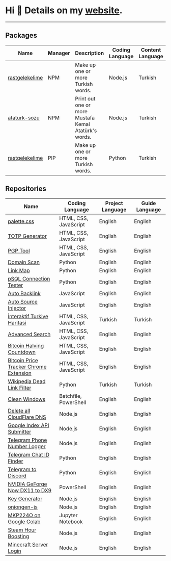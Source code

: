# Hi 👋 Details on my [website](https://ekas.link).

---

## Packages
| Name | Manager | Description| Coding Language | Content Language | Repo |
| --- | --- | --- | --- | --- | --- |
| [rastgelekelime](https://www.npmjs.com/package/rastgelekelime) | NPM | Make up one or more Turkish words. | Node.js | Turkish| [GitHub](https://github.com/EnesKeremAYDIN/npm-rastgelekelime) |
| [ataturk-sozu](https://www.npmjs.com/package/ataturk-sozu) | NPM | Print out one or more Mustafa Kemal Atatürk's words. | Node.js | Turkish| [GitHub](https://github.com/EnesKeremAYDIN/npm-ataturk-sozu) |
| [rastgelekelime](https://pypi.org/project/rastgelekelime)| PIP | Make up one or more Turkish words. | Python| Turkish| [GitHub](https://github.com/EnesKeremAYDIN/pip-rastgelekelime) |

## Repositories
| Name| Coding Language| Project Language | Guide Language |
| --- | --- | --- | --- |
| [palette.css](https://github.com/EnesKeremAYDIN/palette.css)| HTML, CSS, JavaScript| English | English |
| [TOTP Generator](https://github.com/EnesKeremAYDIN/totp-generator)| HTML, CSS, JavaScript| English | English |
| [PGP Tool](https://github.com/EnesKeremAYDIN/pgp-tool)| HTML, CSS, JavaScript| English | English |
| [Domain Scan](https://github.com/EnesKeremAYDIN/domain_scan)| Python | English | English |
| [Link Map](https://github.com/EnesKeremAYDIN/linkMap) | Python | English | English |
| [pSQL Connection Tester](https://github.com/EnesKeremAYDIN/postgresql-connection-tester) | Python | English | English |
| [Auto Backlink](https://github.com/EnesKeremAYDIN/auto-backlink)| JavaScript | English | English |
| [Auto Source Injector](https://github.com/EnesKeremAYDIN/auto-source-injector)| JavaScript | English | English |
| [İnteraktif Turkiye Haritasi](https://github.com/EnesKeremAYDIN/interaktif-turkiye-haritasi)| HTML, CSS, JavaScript| Turkish | Turkish |
| [Advanced Search](https://github.com/EnesKeremAYDIN/advanced-search)| HTML, CSS, JavaScript| English | English |
| [Bitcoin Halving Countdown](https://github.com/EnesKeremAYDIN/bitcoin-halving-countdown)| HTML, CSS, JavaScript| English | English |
| [Bitcoin Price Tracker Chrome Extension](https://github.com/EnesKeremAYDIN/bitcoin-price-tracker-extension) | HTML, CSS, JavaScript| English | English |
| [Wikipedia Dead Link Filter](https://github.com/EnesKeremAYDIN/wikipedia-olu-link-filtreleyici) | Python | Turkish | Turkish |
| [Clean Windows](https://github.com/EnesKeremAYDIN/CleanWindows) | Batchfile, PowerShell | English | English |
| [Delete all CloudFlare DNS](https://github.com/EnesKeremAYDIN/deleteAllCloudflareDNS) | Node.js | English | English |
| [Google Index API Submitter](https://github.com/EnesKeremAYDIN/google-index-api-submitter)| Node.js | English | English |
| [Telegram Phone Number Logger](https://github.com/EnesKeremAYDIN/TelegramPhoneNumberLoggerBot)| Node.js | English | English |
| [Telegram Chat ID Finder](https://github.com/EnesKeremAYDIN/telegram-chat-id) | Python | English | English |
| [Telegram to Discord](https://github.com/EnesKeremAYDIN/TelegramToDiscord)| Python | English | English |
| [NVIDIA GeForge Now DX11 to DX9](https://github.com/EnesKeremAYDIN/GeForgeNowDX11toDX9) | PowerShell | English | English |
| [Key Generator](https://github.com/EnesKeremAYDIN/keyGenerator) | Node.js | English | English |
| [oniongen-js](https://github.com/EnesKeremAYDIN/oniongen-js)| Node.js | English | English |
| [MKP224O on Google Colab](https://github.com/EnesKeremAYDIN/mkp224o-on-google-colab)| Jupyter Notebook | English | English |
| [Steam Hour Boosting](https://github.com/EnesKeremAYDIN/steam-hour-boosting)| Node.js | English | English |
| [Minecraft Server Login](https://github.com/EnesKeremAYDIN/minecraft-server-login-bot)| Node.js | English | English |
